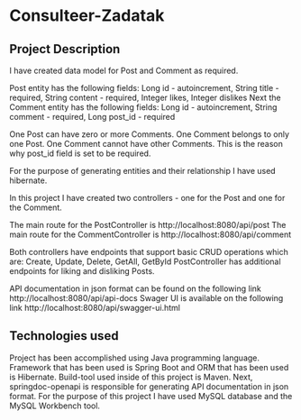 # Consulteer-Zadatak

<h2>Project Description</h2>

I have created data model for Post and Comment as required.

Post entity has the following fields:
Long id - autoincrement,
String title - required,
String content - required,
Integer likes,
Integer dislikes
Next the Comment entity has the following fields:
Long id - autoincrement,
String comment - required,
Long post_id - required

One Post can have zero or more Comments. One Comment belongs to only one
Post. One Comment cannot have other Comments. This is the reason why post_id field is set to be required.

For the purpose of generating entities and their relationship I have used hibernate.

In this project I have created two controllers - one for the Post and one for the Comment.

The main route for the PostController is http://localhost:8080/api/post
The main route for the CommentController is http://localhost:8080/api/comment

Both controllers have endpoints that support basic CRUD operations  which are: 
Create, Update, Delete, GetAll, GetById
PostController has additional endpoints for liking and disliking Posts.

API documentation in json format can be found on the following link http://localhost:8080/api/api-docs
Swager UI is available on the following link http://localhost:8080/api/swagger-ui.html

<h2>Technologies used</h2>

Project has been accomplished using Java programming language. Framework that has been used is Spring Boot and ORM that has been used is Hibernate.
Build-tool used inside of this project is Maven.
Next, springdoc-openapi is responsible for generating API documentation in json format. 
For the purpose of this project I have used MySQL database and the MySQL Workbench tool.

